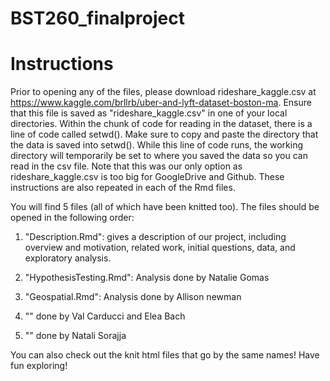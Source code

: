 # BST260_finalproject

# Instructions

Prior to opening any of the files, please download rideshare_kaggle.csv at https://www.kaggle.com/brllrb/uber-and-lyft-dataset-boston-ma. Ensure that this file is saved as "rideshare_kaggle.csv" in one of your local directories. Within the chunk of code for reading in the dataset, there is a line of code called setwd(). Make sure to copy and paste the directory that the data is saved into setwd(). While this line of code runs, the working directory will temporarily be set to where you saved the data so you can read in the csv file. Note that this was our only option as rideshare_kaggle.csv is too big for GoogleDrive and Github. These instructions are also repeated in each of the Rmd files. 


You will find 5 files (all of which have been knitted too). The files should be opened in the following order:

1. "Description.Rmd": gives a description of our project, including overview and motivation, related work, initial questions, data, and exploratory analysis. 

2. "HypothesisTesting.Rmd": Analysis done by Natalie Gomas

3. "Geospatial.Rmd": Analysis done by Allison newman

4. "" done by Val Carducci and Elea Bach

5. "" done by Natali Sorajja


You can also check out the knit html files that go by the same names! Have fun exploring!



